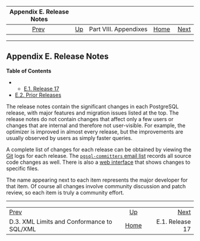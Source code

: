 <!--?xml version="1.0" encoding="UTF-8" standalone="no"?-->

|                             Appendix E. Release Notes                             |                                               |                       |                                                       |                                            |
| :-------------------------------------------------------------------------------: | :-------------------------------------------- | :-------------------: | ----------------------------------------------------: | -----------------------------------------: |
| [Prev](xml-limits-conformance.html "D.3. XML Limits and Conformance to SQL/XML")  | [Up](appendixes.html "Part VIII. Appendixes") | Part VIII. Appendixes | [Home](index.html "PostgreSQL 17devel Documentation") |  [Next](release-17.html "E.1. Release 17") |

***

## Appendix E. Release Notes

**Table of Contents**

  * *   [E.1. Release 17](release-17.html)
  * [E.2. Prior Releases](release-prior.html)

The release notes contain the significant changes in each PostgreSQL release, with major features and migration issues listed at the top. The release notes do not contain changes that affect only a few users or changes that are internal and therefore not user-visible. For example, the optimizer is improved in almost every release, but the improvements are usually observed by users as simply faster queries.

A complete list of changes for each release can be obtained by viewing the [Git](git.html "I.1. Getting the Source via Git") logs for each release. The [`pgsql-committers` email list](https://www.postgresql.org/list/pgsql-committers/) records all source code changes as well. There is also a [web interface](https://git.postgresql.org/gitweb/?p=postgresql.git;a=summary) that shows changes to specific files.

The name appearing next to each item represents the major developer for that item. Of course all changes involve community discussion and patch review, so each item is truly a community effort.

***

|                                                                                   |                                                       |                                            |
| :-------------------------------------------------------------------------------- | :---------------------------------------------------: | -----------------------------------------: |
| [Prev](xml-limits-conformance.html "D.3. XML Limits and Conformance to SQL/XML")  |     [Up](appendixes.html "Part VIII. Appendixes")     |  [Next](release-17.html "E.1. Release 17") |
| D.3. XML Limits and Conformance to SQL/XML                                        | [Home](index.html "PostgreSQL 17devel Documentation") |                            E.1. Release 17 |
